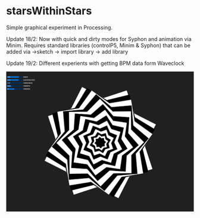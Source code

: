 # starsWithinStars

Simple graphical experiment in Processing. 

Update 18/2: Now with quick and dirty modes for Syphon and animation via Minim. Requires standard libraries (controlP5, Minim & Syphon) that can be added via ->sketch -> import library -> add library

Update 19/2: Different experients with getting BPM data form Waveclock


![Alt text](/starsWithinStars.png "Screenshot")

